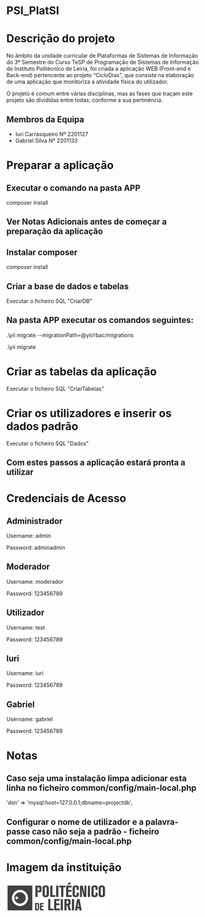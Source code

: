 # PSI_PlatSI

# Descrição do projeto

No âmbito da unidade curricular de Plataformas de Sistemas de Informação do 3º Semestre do Curso TeSP de Programação de Sistemas de Informação do Instituto Politécnico de Leiria, foi criada a aplicação WEB (Front-end e Back-end) pertencente ao projeto “CicloDias”, que consiste na elaboração de uma aplicação que monitoriza a atividade física do utilizador.

O projeto é comum entre várias disciplinas, mas as fases que traçam este projeto são divididas entre todas, conforme a sua pertinência.

## Membros da Equipa

* Iuri Carrasqueiro Nº 2201127
* Gabriel Silva Nº 2201133

# Preparar a aplicação

## Executar o comando na pasta APP

composer install

## Ver Notas Adicionais antes de começar a preparação da aplicação

## Instalar composer

composer install

## Criar a base de dados e tabelas

Executar o ficheiro SQL "CriarDB"

## Na pasta APP executar os comandos seguintes:

.\yii migrate --migrationPath=@yii/rbac/migrations

.\yii migrate

# Criar as tabelas da aplicação

Executar o ficheiro SQL "CriarTabelas"

# Criar os utilizadores e inserir os dados padrão

Executar o ficheiro SQL "Dados"

## Com estes passos a aplicação estará pronta a utilizar

# Credenciais de Acesso

## Administrador

Username: admin

Password: adminadmin

## Moderador

Username: moderador

Password: 123456789

## Utilizador

Username: test

Password: 123456789

## Iuri

Username: iuri

Password: 123456789


## Gabriel

Username: gabriel

Password: 123456789

# Notas

## Caso seja uma instalação limpa adicionar esta linha no ficheiro common/config/main-local.php

'dsn' => 'mysql:host=127.0.0.1;dbname=projectdb',

## Configurar o nome de utilizador e a palavra-passe caso não seja a padrão - ficheiro common/config/main-local.php

# Imagem da instituição

![IPL](docs/logoipl.png)
